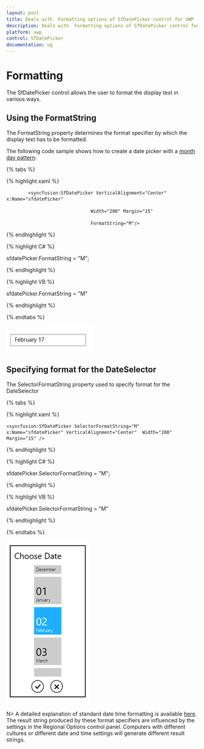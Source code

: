 ```yaml
---
layout: post
title: Deals with  Formatting options of SfDatePicker control for UWP
description: Deals with  Formatting options of SfDatePicker control for UWP
platform: uwp
control: SfDatePicker
documentation: ug
---
```


# Formatting

The SfDatePicker control allows the user to format the display text in various ways.

## Using the FormatString

The FormatString property determines the format specifier by which the display text has to be formatted.

The following code sample shows how to create a date picker with a [month day pattern](http://msdn.microsoft.com/en-us/library/system.globalization.datetimeformatinfo.monthdaypattern(v=vs.71).aspx): 

{% tabs %}

{% highlight xaml %}



<Grid Background="{StaticResource ApplicationPageBackgroundThemeBrush}">

            <syncfusion:SfDatePicker VerticalAlignment="Center" x:Name="sfdatePicker"

                                   Width="200" Margin="15"

                                   FormatString="M"/>



</Grid>


{% endhighlight  %}

{% highlight C# %}

 sfdatePicker.FormatString = "M";

{% endhighlight  %}

{% highlight VB %}

 sfdatePicker.FormatString = "M"

{% endhighlight %}

{% endtabs %}

![](Features_images/Features_img1.png)

## Specifying format for the DateSelector

The SelectorFormatString property used to specify format for the DateSelector


{% tabs %}

{% highlight xaml %}

<Grid Background="{StaticResource ApplicationPageBackgroundThemeBrush}">

    <syncfusion:SfDatePicker SelectorFormatString="M"   x:Name="sfdatePicker" VerticalAlignment="Center"  Width="200" Margin="15" />

</Grid>

{% endhighlight  %}

{% highlight C# %}

sfdatePicker.SelectorFormatString = "M";

{% endhighlight  %}

{% highlight VB %}

sfdatePicker.SelectorFormatString = "M"

{% endhighlight  %}

{% endtabs %}

![](Features_images/Features_img2.png)


N> A detailed explanation of standard date time formatting is available [here](http://msdn.microsoft.com/en-us/library/az4se3k1(v=vs.71).aspx). The result string produced by these format specifiers are influenced by the settings in the Regional Options control panel. Computers with different cultures or different date and time settings will generate different result strings.
